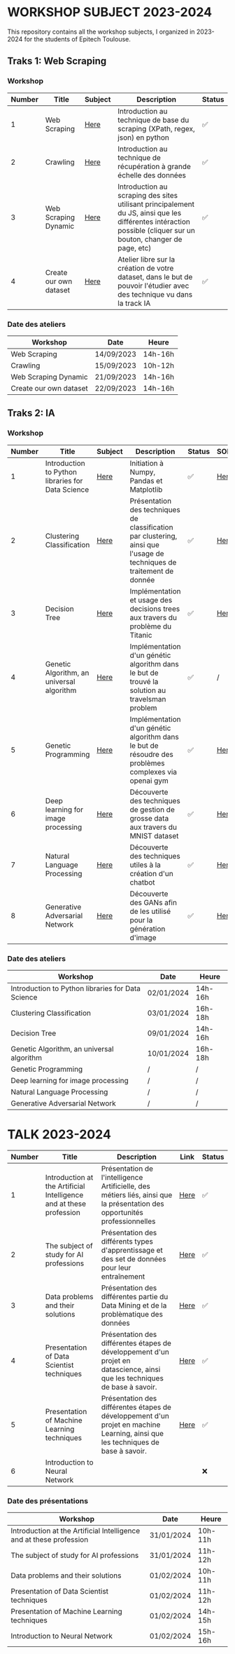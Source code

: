 # WORKSHOP SUBJECT 2023-2024

This repository contains all the workshop subjects, I organized in 2023-2024 for the students of Epitech Toulouse.

## Traks 1: Web Scraping

### Workshop 

| Number | Title | Subject | Description | Status |
| ------ | ----- | ------- | ----------- | ------ |
| 1      | Web Scraping | [Here](Track-WebScraping/Scraping.md) | Introduction au technique de base du scraping (XPath, regex, json) en python | ✅ |
| 2      | Crawling | [Here](Track-WebScraping/Crawling.md) | Introduction au technique de récupération à grande échelle des données | ✅ |
| 3      | Web Scraping Dynamic | [Here](Track-WebScraping/Scraping-Dynamic.md) | Introduction au scraping des sites utilisant principalement du JS, ainsi que les différentes intéraction possible (cliquer sur un bouton, changer de page, etc) | ✅ |
| 4      | Create our own dataset | [Here](Track-WebScraping/CreateADataset.md) | Atelier libre sur la création de votre dataset, dans le but de pouvoir l'étudier avec des technique vu dans la track IA | ✅ |

### Date des ateliers

| Workshop | Date | Heure |
| -------- | ---- | ----- |
| Web Scraping | 14/09/2023 | 14h-16h |
| Crawling | 15/09/2023 | 10h-12h |
| Web Scraping Dynamic | 21/09/2023 | 14h-16h |
| Create our own dataset | 22/09/2023 | 14h-16h |

## Traks 2: IA

### Workshop 

| Number | Title | Subject | Description | Status | SOLUTION |
| ------ | ----- | ------- | ----------- | ------ | -------- |
| 1      | Introduction to Python libraries for Data Science | [Here](Track-IA/01-Prequel.ipynb) | Initiation à Numpy, Pandas et Matplotlib | ✅ | [Here](Track-IA/Soluce-01-Prequel.ipynb) |
| 2      | Clustering Classification | [Here](Track-IA/02-Clustering.ipynb) | Présentation des techniques de classification par clustering, ainsi que l'usage de techniques de traitement de donnée | ✅ | [Here](Track-IA/Soluce-02-Clustering.ipynb) |
| 3      | Decision Tree | [Here](Track-IA/03-DecisionTree.ipynb) | Implémentation et usage des decisions trees aux travers du problème du Titanic | ✅ | [Here](Track-IA/03-DecisionTree.ipynb) |
| 4      | Genetic Algorithm, an universal algorithm | [Here](Track-IA/04-GeneticAlgorithm.ipynb) | Implémentation d'un génétic algorithm dans le but de trouvé la solution au travelsman problem | ✅ | / |
| 5      | Genetic Programming | [Here](Track-IA/05-GeneticProgramming.ipynb) | Implémentation d'un génétic algorithm dans le but de résoudre des problèmes complexes via openai gym | ✅ | [Here](Track-IA/Soluce-05-GeneticProgramming.ipynb) |
| 6      | Deep learning for image processing | [Here](Track-IA/06-DeepLearningImageProcessing.ipynb) | Découverte des techniques de gestion de grosse data aux travers du MNIST dataset | ✅ | [Here](Track-IA/Soluce-06-DeepLearningImageProcessing.ipynb) |
| 7      | Natural Language Processing | [Here](Track-IA/07-NLP.ipynb) | Découverte des techniques utiles à la création d'un chatbot | ✅ | [Here](Track-IA/Soluce-07-NLP.ipynb) |
| 8      | Generative Adversarial Network | [Here](Track-IA/08-GAN.ipynb) | Découverte des GANs afin de les utilisé pour la génération d'image | ✅ | [Here](Track-IA/Soluce-08-GAN.ipynb) |

### Date des ateliers

| Workshop | Date | Heure |
| -------- | ---- | ----- |
| Introduction to Python libraries for Data Science | 02/01/2024 | 14h-16h |
| Clustering Classification | 03/01/2024 | 16h-18h |
| Decision Tree | 09/01/2024 | 14h-16h |
| Genetic Algorithm, an universal algorithm | 10/01/2024 | 16h-18h |
| Genetic Programming | / | / |
| Deep learning for image processing | / | / |
| Natural Language Processing | / | / |
| Generative Adversarial Network | / | / |

# TALK 2023-2024

| Number | Title | Description | Link | Status |
| ------ | ----- | ----------- | ---- | ------ |
| 1      | Introduction at the Artificial Intelligence and at these profession | Présentation de l'intelligence Artificielle, des métiers liés, ainsi que la présentation des opportunités professionnelles | [Here](Talk/IntroductionIA.pdf) | ✅ |
| 2      | The subject of study for AI professions | Présentation des différents types d'apprentissage et des set de données pour leur entraînement | [Here](Talk/SujetEtudeIA.pdf) | ✅ |
| 3      | Data problems and their solutions | Présentation des différentes partie du Data Mining et de la problèmatique des données | [Here](Talk/KDDprocess.pdf) | ✅ |
| 4      | Presentation of Data Scientist techniques | Présentation des différentes étapes de développement d'un projet en datascience, ainsi que les techniques de base à savoir. | [Here](Talk/DataScientist-Technique.pdf) | ✅ |
| 5      | Presentation of Machine Learning techniques | Présentation des différentes étapes de développement d'un projet en machine Learning, ainsi que les techniques de base à savoir. | [Here](Talk/MachineLearning-Technique.pdf) | ✅ |
| 6      | Introduction to Neural Network | | | ❌ |

### Date des présentations

| Workshop | Date | Heure |
| -------- | ---- | ----- |
| Introduction at the Artificial Intelligence and at these profession | 31/01/2024 | 10h-11h |
| The subject of study for AI professions | 31/01/2024 | 11h-12h |
| Data problems and their solutions | 01/02/2024 | 10h-11h |
| Presentation of Data Scientist techniques | 01/02/2024 | 11h-12h |
| Presentation of Machine Learning techniques | 01/02/2024 | 14h-15h |
| Introduction to Neural Network | 01/02/2024 | 15h-16h |
